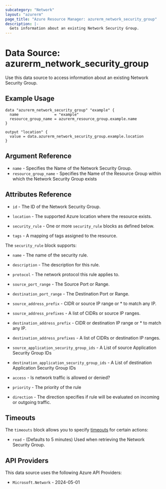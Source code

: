 ```yaml
---
subcategory: "Network"
layout: "azurerm"
page_title: "Azure Resource Manager: azurerm_network_security_group"
description: |-
  Gets information about an existing Network Security Group.
---
```


# Data Source: azurerm_network_security_group

Use this data source to access information about an existing Network Security Group.

## Example Usage

```hcl
data "azurerm_network_security_group" "example" {
  name                = "example"
  resource_group_name = azurerm_resource_group.example.name
}

output "location" {
  value = data.azurerm_network_security_group.example.location
}
```

## Argument Reference

* `name` - Specifies the Name of the Network Security Group.
* `resource_group_name` - Specifies the Name of the Resource Group within which the Network Security Group exists

## Attributes Reference

* `id` - The ID of the Network Security Group.

* `location` - The supported Azure location where the resource exists.

* `security_rule` - One or more `security_rule` blocks as defined below.

* `tags` - A mapping of tags assigned to the resource.

The `security_rule` block supports:

* `name` - The name of the security rule.

* `description` - The description for this rule.

* `protocol` - The network protocol this rule applies to.

* `source_port_range` - The Source Port or Range.

* `destination_port_range` - The Destination Port or Range.

* `source_address_prefix` - CIDR or source IP range or * to match any IP.

* `source_address_prefixes` - A list of CIDRs or source IP ranges.

* `destination_address_prefix` - CIDR or destination IP range or * to match any IP.

* `destination_address_prefixes` - A list of CIDRs or destination IP ranges.

* `source_application_security_group_ids` - A List of source Application Security Group IDs

* `destination_application_security_group_ids` - A List of destination Application Security Group IDs

* `access` - Is network traffic is allowed or denied?

* `priority` - The priority of the rule

* `direction` - The direction specifies if rule will be evaluated on incoming or outgoing traffic.

## Timeouts

The `timeouts` block allows you to specify [timeouts](https://www.terraform.io/language/resources/syntax#operation-timeouts) for certain actions:

* `read` - (Defaults to 5 minutes) Used when retrieving the Network Security Group.

## API Providers
<!-- This section is generated, changes will be overwritten -->
This data source uses the following Azure API Providers:

* `Microsoft.Network` - 2024-05-01
